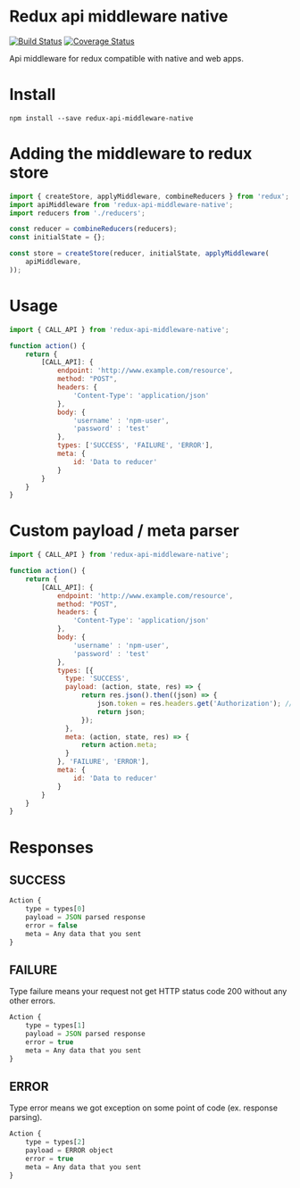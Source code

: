 Redux api middleware native
====================
[![Build Status](https://travis-ci.org/celso-henrique/redux-api-middleware-native.svg?branch=master)](https://travis-ci.org/celso-henrique/redux-api-middleware-native)
[![Coverage Status](https://coveralls.io/repos/github/celso-henrique/redux-api-middleware-native/badge.svg?branch=master)](https://coveralls.io/github/celso-henrique/redux-api-middleware-native?branch=master)

Api middleware for redux compatible with native and web apps.


# Install
```
npm install --save redux-api-middleware-native
```


# Adding the middleware to redux store
```js
import { createStore, applyMiddleware, combineReducers } from 'redux';
import apiMiddleware from 'redux-api-middleware-native';
import reducers from './reducers';

const reducer = combineReducers(reducers);
const initialState = {};

const store = createStore(reducer, initialState, applyMiddleware(
    apiMiddleware,
));
```

# Usage 

```js
import { CALL_API } from 'redux-api-middleware-native';

function action() {
    return {
        [CALL_API]: {
            endpoint: 'http://www.example.com/resource',
            method: "POST",
            headers: {
                'Content-Type': 'application/json'
            },
            body: {
                'username' : 'npm-user',
                'password' : 'test'
            },
            types: ['SUCCESS', 'FAILURE', 'ERROR'],
            meta: {
                id: 'Data to reducer'
            }
        }
    }
}
```

# Custom payload / meta parser 

```js
import { CALL_API } from 'redux-api-middleware-native';

function action() {
    return {
        [CALL_API]: {
            endpoint: 'http://www.example.com/resource',
            method: "POST",
            headers: {
                'Content-Type': 'application/json'
            },
            body: {
                'username' : 'npm-user',
                'password' : 'test'
            },
            types: [{
              type: 'SUCCESS',
              payload: (action, state, res) => {
                  return res.json().then((json) => {
                      json.token = res.headers.get('Authorization'); // Inserting a header in response
                      return json;
                  });
              },
              meta: (action, state, res) => {
                  return action.meta;
              }
            }, 'FAILURE', 'ERROR'],
            meta: {
                id: 'Data to reducer'
            }
        }
    }
}
```
# Responses

## SUCCESS
```js
Action {
    type = types[0]
    payload = JSON parsed response
    error = false
    meta = Any data that you sent
}
```

## FAILURE
Type failure means your request not get HTTP status code 200 without any other errors.

```js
Action {
    type = types[1]
    payload = JSON parsed response
    error = true
    meta = Any data that you sent
}
```

## ERROR
Type error means we got exception on some point of code (ex. response parsing).

```js
Action {
    type = types[2]
    payload = ERROR object
    error = true
    meta = Any data that you sent
}
```

